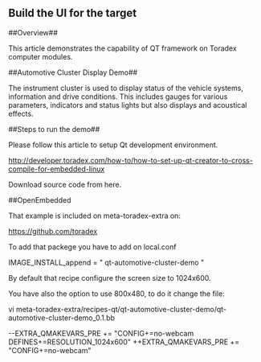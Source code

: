 ## Build the UI for the target ##

##Overview##

This article demonstrates the capability of QT framework on Toradex computer modules.

##Automotive Cluster Display Demo##

The instrument cluster is used to display status of the vehicle systems, information and drive conditions. This includes gauges for various parameters, indicators and status lights but also displays and acoustical effects.

##Steps to run the demo##

Please follow this article to setup Qt development environment.

http://developer.toradex.com/how-to/how-to-set-up-qt-creator-to-cross-compile-for-embedded-linux

Download source code from here.

##OpenEmbedded

That example is included on meta-toradex-extra on:

https://github.com/toradex

To add that packege you have to add on local.conf

IMAGE_INSTALL_append = " qt-automotive-cluster-demo "

By default that recipe configure the screen size to 1024x600.

You have also the option to use 800x480, to do it change the file:

vi meta-toradex-extra/recipes-qt/qt-automotive-cluster-demo/qt-automotive-cluster-demo_0.1.bb

--EXTRA_QMAKEVARS_PRE += "CONFIG+=no-webcam DEFINES+=RESOLUTION_1024x600"
++EXTRA_QMAKEVARS_PRE += "CONFIG+=no-webcam"
